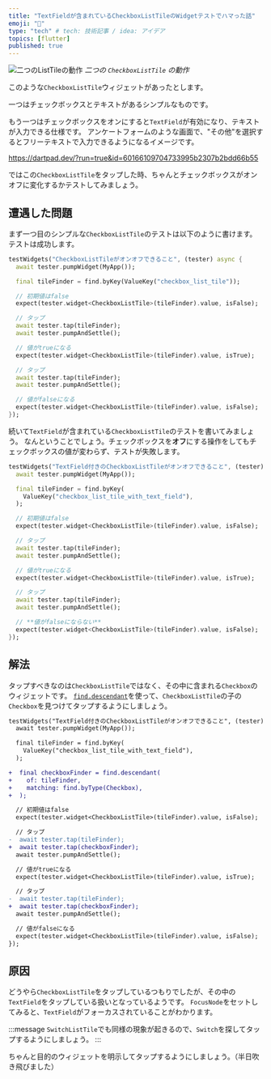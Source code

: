 ```yaml
---
title: "TextFieldが含まれているCheckboxListTileのWidgetテストでハマった話"
emoji: "🤯"
type: "tech" # tech: 技術記事 / idea: アイデア
topics: [flutter]
published: true
---
```


![二つのListTileの動作](https://storage.googleapis.com/zenn-user-upload/6678596374d5-20250304.gif)
_二つの `CheckboxListTile` の動作_

このような`CheckboxListTile`ウィジェットがあったとします。

一つはチェックボックスとテキストがあるシンプルなものです。

もう一つはチェックボックスをオンにすると`TextField`が有効になり、テキストが入力できる仕様です。
アンケートフォームのような画面で、"その他"を選択するとフリーテキストで入力できるようになるイメージです。

https://dartpad.dev/?run=true&id=60166109704733995b2307b2bdd66b55

ではこの`CheckboxListTile`をタップした時、ちゃんとチェックボックスがオンオフに変化するかテストしてみましょう。

## 遭遇した問題

まず一つ目のシンプルな`CheckboxListTile`のテストは以下のように書けます。
テストは成功します。

```dart
testWidgets("CheckboxListTileがオンオフできること", (tester) async {
  await tester.pumpWidget(MyApp());

  final tileFinder = find.byKey(ValueKey("checkbox_list_tile"));

  // 初期値はfalse
  expect(tester.widget<CheckboxListTile>(tileFinder).value, isFalse);

  // タップ
  await tester.tap(tileFinder);
  await tester.pumpAndSettle();

  // 値がtrueになる
  expect(tester.widget<CheckboxListTile>(tileFinder).value, isTrue);

  // タップ
  await tester.tap(tileFinder);
  await tester.pumpAndSettle();

  // 値がfalseになる
  expect(tester.widget<CheckboxListTile>(tileFinder).value, isFalse);
});
```

続いて`TextField`が含まれている`CheckboxListTile`のテストを書いてみましょう。
なんということでしょう。チェックボックスを**オフ**にする操作をしてもチェックボックスの値が変わらず、テストが失敗します。

```dart
testWidgets("TextField付きのCheckboxListTileがオンオフできること", (tester) async {
  await tester.pumpWidget(MyApp());

  final tileFinder = find.byKey(
    ValueKey("checkbox_list_tile_with_text_field"),
  );

  // 初期値はfalse
  expect(tester.widget<CheckboxListTile>(tileFinder).value, isFalse);

  // タップ
  await tester.tap(tileFinder);
  await tester.pumpAndSettle();

  // 値がtrueになる
  expect(tester.widget<CheckboxListTile>(tileFinder).value, isTrue);

  // タップ
  await tester.tap(tileFinder);
  await tester.pumpAndSettle();

  // **値がfalseにならない**
  expect(tester.widget<CheckboxListTile>(tileFinder).value, isFalse);
});
```

## 解法

タップすべきなのは`CheckboxListTile`ではなく、その中に含まれる`Checkbox`のウィジェットです。
[`find.descendant`](https://api.flutter.dev/flutter/flutter_test/CommonFinders/descendant.html)を使って、`CheckboxListTile`の子の`Checkbox`を見つけてタップするようにしましょう。

```diff
testWidgets("TextField付きのCheckboxListTileがオンオフできること", (tester) async {
  await tester.pumpWidget(MyApp());

  final tileFinder = find.byKey(
    ValueKey("checkbox_list_tile_with_text_field"),
  );

+  final checkboxFinder = find.descendant(
+    of: tileFinder,
+    matching: find.byType(Checkbox),
+  );

  // 初期値はfalse
  expect(tester.widget<CheckboxListTile>(tileFinder).value, isFalse);

  // タップ
-  await tester.tap(tileFinder);
+  await tester.tap(checkboxFinder);
  await tester.pumpAndSettle();

  // 値がtrueになる
  expect(tester.widget<CheckboxListTile>(tileFinder).value, isTrue);

  // タップ
-  await tester.tap(tileFinder);
+  await tester.tap(checkboxFinder);
  await tester.pumpAndSettle();

  // 値がfalseになる
  expect(tester.widget<CheckboxListTile>(tileFinder).value, isFalse);
});
```

## 原因

どうやら`CheckboxListTile`をタップしているつもりでしたが、その中の`TextField`をタップしている扱いとなっているようです。
`FocusNode`をセットしてみると、`TextField`がフォーカスされていることがわかります。

:::message
`SwitchListTile`でも同様の現象が起きるので、`Switch`を探してタップするようにしましょう。
:::

ちゃんと目的のウィジェットを明示してタップするようにしましょう。（半日吹き飛びました）

